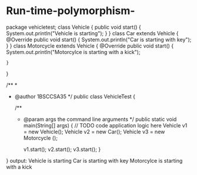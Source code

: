 # Run-time-polymorphism-
package vehicletest;
class Vehicle {
    public void start() {
        System.out.println("Vehicle is starting");
    }
}
class Car extends Vehicle {
    @Override
    public void start() {
        System.out.println("Car is starting with key");
    }
}
class Motorcycle extends Vehicle {
    @Override
    public void start() {
        System.out.println("Motorcylce is starting with a kick");
        
    }
}

/**
 *
 * @author 1BSCCSA35
 */
public class VehicleTest {

    /**
     * @param args the command line arguments
     */
    public static void main(String[] args) {
        // TODO code application logic here
        Vehicle v1 = new Vehicle();
        Vehicle v2 = new Car();
        Vehicle v3 = new Motorcycle ();
        
        v1.start();
        v2.start();
        v3.start();
    }
    
}
output:
Vehicle is starting
Car is starting with key
Motorcylce is starting with a kick
